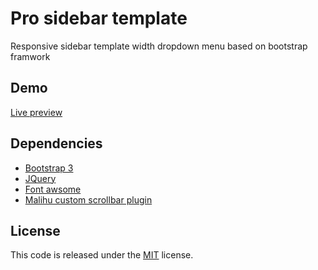 
 # Pro sidebar template
Responsive sidebar template width dropdown menu based on bootstrap framwork

## Demo
[Live preview](https://azouaoui-med.github.io/pro-sidebar-template/)

## Dependencies
*   [Bootstrap 3](https://getbootstrap.com/)
*   [JQuery](http://jquery.com/)
*   [Font awsome](http://fontawesome.io/)
*   [Malihu custom scrollbar plugin](https://github.com/malihu/malihu-custom-scrollbar-plugin)

## License
This code is released under the [MIT](https://github.com/azouaoui-med/pro-sidebar-template/blob/gh-pages/LICENSE) license.

